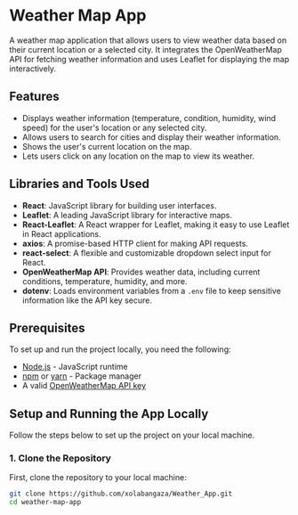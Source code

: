 # Weather Map App

A weather map application that allows users to view weather data based on their current location or a selected city. It integrates the OpenWeatherMap API for fetching weather information and uses Leaflet for displaying the map interactively.

## Features

- Displays weather information (temperature, condition, humidity, wind speed) for the user's location or any selected city.
- Allows users to search for cities and display their weather information.
- Shows the user's current location on the map.
- Lets users click on any location on the map to view its weather.

## Libraries and Tools Used

- **React**: JavaScript library for building user interfaces.
- **Leaflet**: A leading JavaScript library for interactive maps.
- **React-Leaflet**: A React wrapper for Leaflet, making it easy to use Leaflet in React applications.
- **axios**: A promise-based HTTP client for making API requests.
- **react-select**: A flexible and customizable dropdown select input for React.
- **OpenWeatherMap API**: Provides weather data, including current conditions, temperature, humidity, and more.
- **dotenv**: Loads environment variables from a `.env` file to keep sensitive information like the API key secure.

## Prerequisites

To set up and run the project locally, you need the following:

- [Node.js](https://nodejs.org/) - JavaScript runtime
- [npm](https://www.npmjs.com/) or [yarn](https://yarnpkg.com/) - Package manager
- A valid [OpenWeatherMap API key](https://openweathermap.org/api)

## Setup and Running the App Locally

Follow the steps below to set up the project on your local machine.

### 1. Clone the Repository

First, clone the repository to your local machine:

```bash
git clone https://github.com/xolabangaza/Weather_App.git
cd weather-map-app
